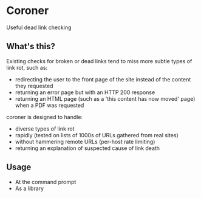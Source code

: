 # Coroner
Useful dead link checking

## What's this?

Existing checks for broken or dead links tend to miss more subtle types of link rot, such as:

- redirecting the user to the front page of the site instead of the content they requested
- returning an error page but with an HTTP 200 response
- returning an HTML page (such as a 'this content has now moved' page) when a PDF was requested

coroner is designed to handle:

- diverse types of link rot
- rapidly (tested on lists of 1000s of URLs gathered from real sites)
- without hammering remote URLs (per-host rate limiting)
- returning an explanation of suspected cause of link death

## Usage

- At the command prompt
- As a library